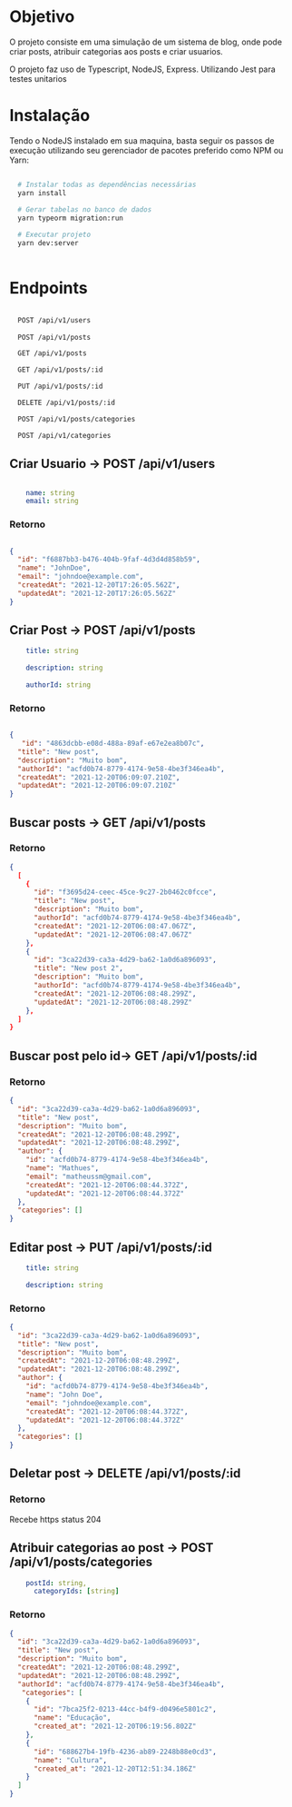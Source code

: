 # Objetivo

O projeto consiste em uma simulação de um sistema de blog, onde pode criar posts, atribuir categorias aos posts e criar usuarios. 

O projeto faz uso de Typescript, NodeJS, Express.
Utilizando Jest para testes unitarios

# Instalação

Tendo o NodeJS instalado em sua maquina, basta seguir os passos de execução utilizando seu gerenciador de pacotes preferido como NPM ou Yarn:

```bash

  # Instalar todas as dependências necessárias
  yarn install

  # Gerar tabelas no banco de dados
  yarn typeorm migration:run
  
  # Executar projeto 
  yarn dev:server
 
```

# Endpoints
```bash

  POST /api/v1/users
  
  POST /api/v1/posts

  GET /api/v1/posts

  GET /api/v1/posts/:id

  PUT /api/v1/posts/:id

  DELETE /api/v1/posts/:id

  POST /api/v1/posts/categories

  POST /api/v1/categories
```

## Criar Usuario -> POST /api/v1/users
```yaml

    name: string
    email: string

```
### Retorno
```json

{
  "id": "f6887bb3-b476-404b-9faf-4d3d4d858b59",
  "name": "JohnDoe",
  "email": "johndoe@example.com",
  "createdAt": "2021-12-20T17:26:05.562Z",
  "updatedAt": "2021-12-20T17:26:05.562Z"
}

```

## Criar Post -> POST /api/v1/posts

```yaml
    title: string
    
    description: string
    
    authorId: string
```
### Retorno
```json

{
   "id": "4863dcbb-e08d-488a-89af-e67e2ea8b07c",
  "title": "New post",
  "description": "Muito bom",
  "authorId": "acfd0b74-8779-4174-9e58-4be3f346ea4b",
  "createdAt": "2021-12-20T06:09:07.210Z",
  "updatedAt": "2021-12-20T06:09:07.210Z"
}

```

## Buscar posts -> GET /api/v1/posts

### Retorno
```json
{
  [
    {
      "id": "f3695d24-ceec-45ce-9c27-2b0462c0fcce",
      "title": "New post",
      "description": "Muito bom",
      "authorId": "acfd0b74-8779-4174-9e58-4be3f346ea4b",
      "createdAt": "2021-12-20T06:08:47.067Z",
      "updatedAt": "2021-12-20T06:08:47.067Z"
    },
    {
      "id": "3ca22d39-ca3a-4d29-ba62-1a0d6a896093",
      "title": "New post 2",
      "description": "Muito bom",
      "authorId": "acfd0b74-8779-4174-9e58-4be3f346ea4b",
      "createdAt": "2021-12-20T06:08:48.299Z",
      "updatedAt": "2021-12-20T06:08:48.299Z"
    },
  ]
}
```

## Buscar post pelo id-> GET /api/v1/posts/:id

### Retorno
```json
{
  "id": "3ca22d39-ca3a-4d29-ba62-1a0d6a896093",
  "title": "New post",
  "description": "Muito bom",
  "createdAt": "2021-12-20T06:08:48.299Z",
  "updatedAt": "2021-12-20T06:08:48.299Z",
  "author": {
    "id": "acfd0b74-8779-4174-9e58-4be3f346ea4b",
    "name": "Mathues",
    "email": "matheussm@gmail.com",
    "createdAt": "2021-12-20T06:08:44.372Z",
    "updatedAt": "2021-12-20T06:08:44.372Z"
  },
  "categories": []
}
```

## Editar post -> PUT /api/v1/posts/:id

```yaml
    title: string
    
    description: string
```

### Retorno
```json
{
  "id": "3ca22d39-ca3a-4d29-ba62-1a0d6a896093",
  "title": "New post",
  "description": "Muito bom",
  "createdAt": "2021-12-20T06:08:48.299Z",
  "updatedAt": "2021-12-20T06:08:48.299Z",
  "author": {
    "id": "acfd0b74-8779-4174-9e58-4be3f346ea4b",
    "name": "John Doe",
    "email": "johndoe@example.com",
    "createdAt": "2021-12-20T06:08:44.372Z",
    "updatedAt": "2021-12-20T06:08:44.372Z"
  },
  "categories": []
}
```

## Deletar post -> DELETE /api/v1/posts/:id

### Retorno
Recebe https status 204

## Atribuir categorias ao post  -> POST /api/v1/posts/categories

```yaml
    postId: string,
	  categoryIds: [string]
```

### Retorno
```json
{
  "id": "3ca22d39-ca3a-4d29-ba62-1a0d6a896093",
  "title": "New post",
  "description": "Muito bom",
  "createdAt": "2021-12-20T06:08:48.299Z",
  "updatedAt": "2021-12-20T06:08:48.299Z",
  "authorId": "acfd0b74-8779-4174-9e58-4be3f346ea4b",
   "categories": [
    {
      "id": "7bca25f2-0213-44cc-b4f9-d0496e5801c2",
      "name": "Educação",
      "created_at": "2021-12-20T06:19:56.802Z"
    },
    {
      "id": "688627b4-19fb-4236-ab89-2248b88e0cd3",
      "name": "Cultura",
      "created_at": "2021-12-20T12:51:34.186Z"
    }
  ]
}
```